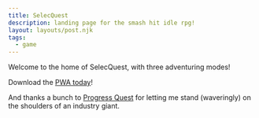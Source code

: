 ```yaml
---
title: SelecQuest
description: landing page for the smash hit idle rpg!
layout: layouts/post.njk
tags: 
  - game
---
```

Welcome to the home of SelecQuest, with three adventuring modes!

Download the [PWA today](https://selecquest.urtropedesigns.com)!

And thanks a bunch to [Progress Quest](http://progressquest.com/) for letting me stand (waveringly) on the shoulders of an industry giant.